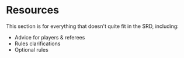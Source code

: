 
# Resources

This section is for everything that doesn't quite fit in the SRD, including:
* Advice for players & referees
* Rules clarifications
* Optional rules